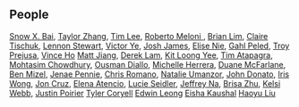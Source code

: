 ## People

[Snow X. Bai](https://github.com/xueapp),
[Taylor Zhang](https://github.com/taylrzhang),
[Tim Lee](https://github.com/timlee12),
[Roberto Meloni ](https://github.com/RobertoRueMeloni),
[Brian Lim](https://github.com/brianlim89),
[Claire Tischuk](https://github.com/BoopdiBop),
[Lennon Stewart](https://github.com/noahoo7),
[Victor Ye](https://github.com/vctorye),
[Josh James](https://github.com/joshjames289),
[Elise Nie](https://github.com/elisanie),
[Gahl Peled](https://github.com/GP3-RS),
[Troy Prejusa](https://github.com/tprejusa),
[Vince Ho](https://github.com/hodesza)
[Matt Jiang](https://github.com/mattljiang),
[Derek Lam](https://github.com/DerekQuoc),
[Kit Loong Yee](https://github.com/kitloong1),
[Tim Atapagra](https://github.com/timpagra),
[Mohtasim Chowdhury](https://github.com/mohtasim317),
[Ousman Diallo](https://github.com/Dialloousman),
[Michelle Herrera](https://github.com/mesherrera),
[Duane McFarlane](https://github.com/Duane11003),
[Ben Mizel](https://github.com/ben-mizel),
[Jenae Pennie](https://github.com/jenaepen),
[Chris Romano](https://github.com/robicano22),
[Natalie Umanzor](https://github.com/nmczormick),
[John Donato](https://github.com/jdonuto),
[Iris Wong](https://github.com/wiris316),
[Jon Cruz](https://github.com/Jrcrz),
[Elena Atencio](https://github.com/elenaatencio),
[Lucie Seidler](https://github.com/LucieSeidler),
[Jeffrey Na](https://github.com/jeffreyNa),
[Brisa Zhu](https://github.com/beezoo10),
[Kelsi Webb](https://github.com/kelsicw),
[Justin Poirier](https://github.com/jcpoirier20)
[Tyler Coryell](https://github.com/Tcoryell)
[Edwin Leong](https://github.com/edwinlny)
[Eisha Kaushal](https://github.com/eishakaushal)
[Haoyu Liu](https://github.com/HaoyL666)